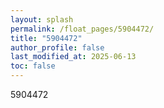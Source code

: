 ```yaml
---
layout: splash
permalink: /float_pages/5904472/
title: "5904472"
author_profile: false
last_modified_at: 2025-06-13
toc: false
---
```

 
5904472
